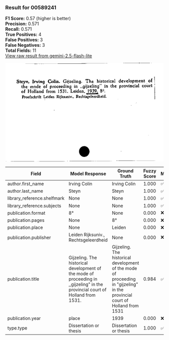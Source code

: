 ### Result for 00589241
**F1 Score:** 0.57 (higher is better)<br>**Precision:** 0.571<br>**Recall:** 0.571<br>**True Positives:** 4<br>**False Positives:** 3<br>**False Negatives:** 3<br>**Total Fields:** 11<br>[View raw result from gemini-2.5-flash-lite](https://github.com/RISE-UNIBAS/humanities_data_benchmark/blob/main/results/2025-10-01/T0208/request_T0208_00589241.json)

<img src="https://github.com/RISE-UNIBAS/humanities_data_benchmark/blob/main/benchmarks/zettelkatalog/images/00589241.jpg?raw=true" alt="00589241" width="600px">

| Field | Model Response | Ground Truth | Fuzzy Score | Match |
|-------|----------------|--------------|-------------|-------|
| author.first_name | Irving Colin | Irving Colin | 1.000 | ✅ |
| author.last_name | Steyn | Steyn | 1.000 | ✅ |
| library_reference.shelfmark | None | None | 1.000 | ✅ |
| library_reference.subjects | None | None | 1.000 | ✅ |
| publication.format | 8° | None | 0.000 | ❌ |
| publication.pages | None | 8° | 0.000 | ❌ |
| publication.place | None | Leiden | 0.000 | ❌ |
| publication.publisher | Leiden Rijksuniv., Rechtsgeleerdheid | None | 0.000 | ❌ |
| publication.title | Gijzeling. The historical development of the mode of proceeding in ,,gijzeling" in the provincial court of Holland from 1531. | Gijzeling. The historical development of the mode of proceeding in "gijzeling" in the provincial court of Holland from 1531 | 0.984 | ✅ |
| publication.year | place | 1939 | 0.000 | ❌ |
| type.type | Dissertation or thesis | Dissertation or thesis | 1.000 | ✅ |
